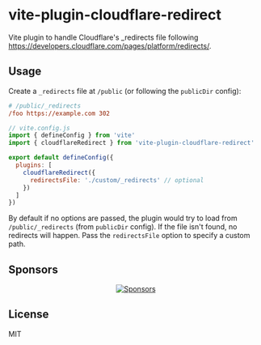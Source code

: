 # vite-plugin-cloudflare-redirect

Vite plugin to handle Cloudflare's \_redirects file following https://developers.cloudflare.com/pages/platform/redirects/.

## Usage

Create a `_redirects` file at `/public` (or following the `publicDir` config):

```ini
# /public/_redirects
/foo https://example.com 302
```

```js
// vite.config.js
import { defineConfig } from 'vite'
import { cloudflareRedirect } from 'vite-plugin-cloudflare-redirect'

export default defineConfig({
  plugins: [
    cloudflareRedirect({
      redirectsFile: './custom/_redirects' // optional
    })
  ]
})
```

By default if no options are passed, the plugin would try to load from `/public/_redirects` (from `publicDir` config). If the file isn't found, no redirects will happen. Pass the `redirectsFile` option to specify a custom path.

## Sponsors

<p align="center">
  <a href="https://bjornlu.com/sponsors.svg">
    <img src="https://bjornlu.com/sponsors.svg" alt="Sponsors" />
  </a>
</p>

## License

MIT
